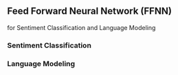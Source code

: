 ## Feed Forward Neural Network (FFNN)  

for Sentiment Classification and Language Modeling

### Sentiment Classification

### Language Modeling
